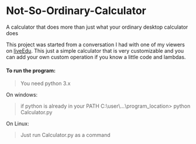 # Not-So-Ordinary-Calculator

A calculator that does more than just what your ordinary desktop calculator does

This project was started from a conversation I had with one of my viewers on [liveEdu](https://liveedu.tv). This just a simple calculator that is very customizable and you can add your own custom operation if you know a little code and lambdas.
  
#### To run the program: 
  
> You need python 3.x
   
On windows:
  
> if python is already in your PATH
> C:\user\\...\program_location> python Calculator.py
  
  On Linux:
> Just run Calculator.py as a command
